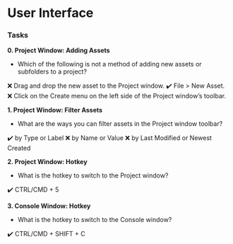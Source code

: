 # User Interface

### Tasks

**0. Project Window: Adding Assets**
- Which of the following is not a method of adding new assets or subfolders to a project?

❌ Drag and drop the new asset to the Project window.
✔️ File > New Asset.
❌ Click on the Create menu on the left side of the Project window’s toolbar.

**1. Project Window: Filter Assets**
- What are the ways you can filter assets in the Project window toolbar?

✔️ by Type or Label
❌ by Name or Value
❌ by Last Modified or Newest Created

**2. Project Window: Hotkey**
- What is the hotkey to switch to the Project window?

✔️ CTRL/CMD + 5

**3. Console Window: Hotkey**
- What is the hotkey to switch to the Console window?

✔️ CTRL/CMD + SHIFT + C
